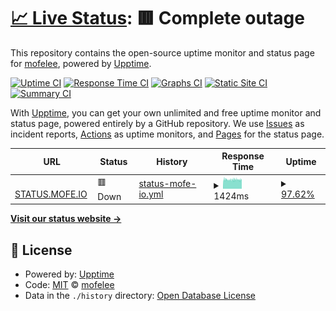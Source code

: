 # [📈 Live Status](https://status.mofe.me): <!--live status--> **🟥 Complete outage**

This repository contains the open-source uptime monitor and status page for [mofelee](https://mofe.me), powered by [Upptime](https://github.com/upptime/upptime).

[![Uptime CI](https://github.com/mofelee/upptime/workflows/Uptime%20CI/badge.svg)](https://github.com/mofelee/upptime/actions?query=workflow%3A%22Uptime+CI%22)
[![Response Time CI](https://github.com/mofelee/upptime/workflows/Response%20Time%20CI/badge.svg)](https://github.com/mofelee/upptime/actions?query=workflow%3A%22Response+Time+CI%22)
[![Graphs CI](https://github.com/mofelee/upptime/workflows/Graphs%20CI/badge.svg)](https://github.com/mofelee/upptime/actions?query=workflow%3A%22Graphs+CI%22)
[![Static Site CI](https://github.com/mofelee/upptime/workflows/Static%20Site%20CI/badge.svg)](https://github.com/mofelee/upptime/actions?query=workflow%3A%22Static+Site+CI%22)
[![Summary CI](https://github.com/mofelee/upptime/workflows/Summary%20CI/badge.svg)](https://github.com/mofelee/upptime/actions?query=workflow%3A%22Summary+CI%22)

With [Upptime](https://upptime.js.org), you can get your own unlimited and free uptime monitor and status page, powered entirely by a GitHub repository. We use [Issues](https://github.com/mofelee/upptime/issues) as incident reports, [Actions](https://github.com/mofelee/upptime/actions) as uptime monitors, and [Pages](https://status.mofe.me) for the status page.

<!--start: status pages-->
<!-- This summary is generated by Upptime (https://github.com/upptime/upptime) -->
<!-- Do not edit this manually, your changes will be overwritten -->
<!-- prettier-ignore -->
| URL | Status | History | Response Time | Uptime |
| --- | ------ | ------- | ------------- | ------ |
| <img alt="" src="https://favicons.githubusercontent.com/status.mofe.io" height="13"> [STATUS.MOFE.IO](https://status.mofe.io) | 🟥 Down | [status-mofe-io.yml](https://github.com/mofelee/upptime/commits/HEAD/history/status-mofe-io.yml) | <details><summary><img alt="Response time graph" src="./graphs/status-mofe-io/response-time-week.png" height="20"> 1424ms</summary><br><a href="https://status.mofe.me/history/status-mofe-io"><img alt="Response time 1452" src="https://img.shields.io/endpoint?url=https%3A%2F%2Fraw.githubusercontent.com%2Fmofelee%2Fupptime%2FHEAD%2Fapi%2Fstatus-mofe-io%2Fresponse-time.json"></a><br><a href="https://status.mofe.me/history/status-mofe-io"><img alt="24-hour response time 1418" src="https://img.shields.io/endpoint?url=https%3A%2F%2Fraw.githubusercontent.com%2Fmofelee%2Fupptime%2FHEAD%2Fapi%2Fstatus-mofe-io%2Fresponse-time-day.json"></a><br><a href="https://status.mofe.me/history/status-mofe-io"><img alt="7-day response time 1424" src="https://img.shields.io/endpoint?url=https%3A%2F%2Fraw.githubusercontent.com%2Fmofelee%2Fupptime%2FHEAD%2Fapi%2Fstatus-mofe-io%2Fresponse-time-week.json"></a><br><a href="https://status.mofe.me/history/status-mofe-io"><img alt="30-day response time 1449" src="https://img.shields.io/endpoint?url=https%3A%2F%2Fraw.githubusercontent.com%2Fmofelee%2Fupptime%2FHEAD%2Fapi%2Fstatus-mofe-io%2Fresponse-time-month.json"></a><br><a href="https://status.mofe.me/history/status-mofe-io"><img alt="1-year response time 1452" src="https://img.shields.io/endpoint?url=https%3A%2F%2Fraw.githubusercontent.com%2Fmofelee%2Fupptime%2FHEAD%2Fapi%2Fstatus-mofe-io%2Fresponse-time-year.json"></a></details> | <details><summary><a href="https://status.mofe.me/history/status-mofe-io">97.62%</a></summary><a href="https://status.mofe.me/history/status-mofe-io"><img alt="All-time uptime 98.90%" src="https://img.shields.io/endpoint?url=https%3A%2F%2Fraw.githubusercontent.com%2Fmofelee%2Fupptime%2FHEAD%2Fapi%2Fstatus-mofe-io%2Fuptime.json"></a><br><a href="https://status.mofe.me/history/status-mofe-io"><img alt="24-hour uptime 99.99%" src="https://img.shields.io/endpoint?url=https%3A%2F%2Fraw.githubusercontent.com%2Fmofelee%2Fupptime%2FHEAD%2Fapi%2Fstatus-mofe-io%2Fuptime-day.json"></a><br><a href="https://status.mofe.me/history/status-mofe-io"><img alt="7-day uptime 97.62%" src="https://img.shields.io/endpoint?url=https%3A%2F%2Fraw.githubusercontent.com%2Fmofelee%2Fupptime%2FHEAD%2Fapi%2Fstatus-mofe-io%2Fuptime-week.json"></a><br><a href="https://status.mofe.me/history/status-mofe-io"><img alt="30-day uptime 97.74%" src="https://img.shields.io/endpoint?url=https%3A%2F%2Fraw.githubusercontent.com%2Fmofelee%2Fupptime%2FHEAD%2Fapi%2Fstatus-mofe-io%2Fuptime-month.json"></a><br><a href="https://status.mofe.me/history/status-mofe-io"><img alt="1-year uptime 98.90%" src="https://img.shields.io/endpoint?url=https%3A%2F%2Fraw.githubusercontent.com%2Fmofelee%2Fupptime%2FHEAD%2Fapi%2Fstatus-mofe-io%2Fuptime-year.json"></a></details>

<!--end: status pages-->

[**Visit our status website →**](https://status.mofe.me)

## 📄 License

- Powered by: [Upptime](https://github.com/upptime/upptime)
- Code: [MIT](./LICENSE) © [mofelee](https://mofe.me)
- Data in the `./history` directory: [Open Database License](https://opendatacommons.org/licenses/odbl/1-0/)
